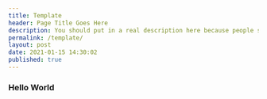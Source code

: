 ```yaml
---
title: Template 
header: Page Title Goes Here 
description: You should put in a real description here because people see this. 
permalink: /template/
layout: post
date: 2021-01-15 14:30:02
published: true 
---
```


### Hello World
